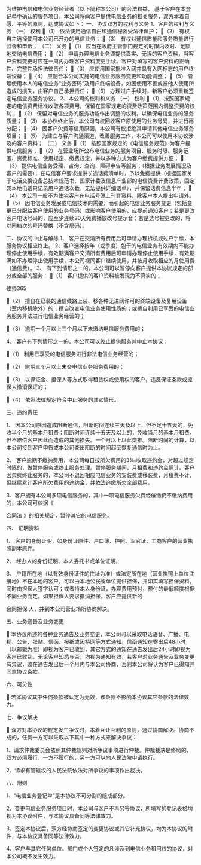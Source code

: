 
 为维护电信和电信业务经营者（以下简称本公司）的合法权益， 基于客户在本登记单中确认的服务项目，本公司将向客户提供电信业务的相关服务，双方本着自愿、平等的原则，达成协议如下：
一、协议双方的权利与义务
1、客户的权利与义务
（一） 权利
（1） 依法使用通信自由和通信秘密受法律保护；
（2） 有权自主选择使用本公司已开办的电信业务；
（3） 有权对通信质量和服务质量进行监督和申诉；
（二） 义务
（1） 应当在政府主管部门规定的时限内及时、足额地交纳电信费用；
（2） 申请办理电信业务须提供真实、无误的客户资料，当客户资料变更时应在一周内办理客户资料变更手续。客户对填写的客户资料的正确性、完整性承担法律责任；
（3） 应使用国家批准入网并具有入网标志的用户终端设备；
（4） 应配合本公司实施的电信业务服务变更和功能调整；
（5） 管理使用本人的电信业务“业务密码”及用户终端设备，如因使用不善或被他人使用所造成的损失，由客户自己承担责任；
（6） 办理过户手续时，新客户必须重新签定电信业务服务协议。
2、本公司的权利和义务
（一） 权利
（1） 按照国家规定的电信资费标准收取各项费用，保留在国家规定的资费政策范围内调整资费的权利；
（2） 保留对电信业务的服务功能作出调整的权利，以确保电信业务的服务质量；
（3） 本协议终止后，本公司有权回收客户原使用的业务号码，并进行再分配；
（4） 因客户欠费等信用原因，本公司有权拒绝其申请其他电信业务服务项目；
（5） 为建立与客户沟通渠道，改善服务工作，本公司可以使用本协议涉及的客户资料；
（二） 义务
（1） 按照国家规定的《电信服务规范》为客户提供电信服务；
（2） 在营业场所公布电信业务的服务项目、服务时限、服务范围、资费标准、使用规定、缴费规定，并以多种方式为客户缴费提供方便；
（3） 提供电信业务受理、咨询、查询、障碍申告等服务；（根据业务发展情况及客户的需要），在电信客户要求提供长途话费清单时，予以免费提供（根据国家关于电话交换设备总技术规范书、国家计委及信息产业部的电信资费计费政策，固定网本地电话只记录用户通话次数，无法提供详细话单），并保留话费信息半年；
（4） 本公司一般不为住宅客户在电话号簿上刊登资料，除客户本人提出申请外。
（5） 因电信业务发展或电信技术的需要，而引起的电信业务服务变更（包括变更已分配给客户使用的业务号码）或影响客户使用的，应提前通知客户；若是更改客户电话号码的，应至少连续20天免费播放改号提示音；若是选号被更改的，将以同档次的号码替换（不含局码）。

二、协议的中止与解除
1、 客户在交清所有费用后可申请办理拆机或过户手续，本服务协议相应终止。
2、客户选择按年（或季度）包干的电信业务有效期内不能办理停止使用手续，有效期满客户交清所有费用后可申请办理停止使用手续，有效期满如不办理停止使用手续，本公司视同客户继续使用，并按月收取相应的月使用费（通信费）。
3、 有下列情形之一的，本公司可以暂停向客户提供本协议规定的部分或全部的服务：
（1） 客户提供的客户资料被发现为不真实的；




 
律师365






（2） 擅自在已装的通信线路上装、移各种无进网许可的终端设备及复用设备（室内移机除外）的；擅自改变电信业务使用性质的；或擅自利用已享受的电信业务服务非法进行电信业务经营的；

（3） 逾期一个月以上三个月以下未缴纳电信服务费用的；

4、 客户有下列情形之一的，本公司可以终止提供服务并中止本协议：

（1） 利用已享受的电信服务进行非法电信业务经营的；

（2） 逾期三个月以上未交电信业务服务费用的；

（3） 以保证金、担保人等方式取得租赁权或使用权的客户，违反保证条款或担保人撤消保证的；

（4） 依照法律规定符合中止服务的其它情形。



三、违约责任

1、 因本公司原因造成阻断通信，阻断时间连续三天及以上，但不足十五天的，免收半个月的基本月租费；阻断时间连续十五天及以上的，免收当月的基本月租费，但不赔偿客户因此而造成的其他损失。一个月以上以此类推。阻断时间的计算，以本公司接到客户申告或本公司查出阻断的时间起至恢复通信时为止。

2、 客户逾期不缴纳费用，本公司每日按所欠费用的3‰收取违约金，对超过规定时限的，做暂停服务或终止服务处理。暂停服务期间，月租费和违约金照计。客户因欠费终止服务的，本公司不退回相应电信业务的安装费或移装费，月租费不计，但继续累计客户所欠费用的违约金，并依法追缴所欠全部费用。

3、客户拥有本公司多项电信服务的，其中一项电信服务欠费经催缴仍不缴纳费用的，本公司可依据《

合同法
》的相关规定，暂停其它的电信服务。



四、 证明资料

1、 客户的身份证明，如身份证原件、户口簿、护照、军官证、工商客户的营业执照副本原件。

2、 经办人的身份证明、本人委托书或单位证明。

3、 户籍所在地（以有效身份证件的住址为准）或法定所在地（营业执照上单位注册地）不在本地的客户，可以由本地公民或单位提供担保，并如实填写担保资料，同时由担保人签字认可；或者持本人身份证，办理费用预付，预付的最低额度根据不同业务而定。如果担保人要求撤消担保，客户应提供新的

合同担保
人，并到本公司营业场所协商解决。



五、业务通告及业务变更

 本协议所述的各种业务通告及业务变更，本公司可以采取电话语音、广播、电视、公告、张贴、信函、报纸或因特网等方式通知。信函通知在寄出后48小时（以邮戳为准）即视为客户已收到，其它方式的通知在通告发出后24小时即视为客户已收到。无论客户知悉与否，均视为通知有效，若客户对业务通告及业务变更有异议，须在通告发出后一个月内与本公司协商，否则本公司将认为客户已得知并同意协议条款。



六、可分性

 若本协议其中任何条款被认定为无效，该条款不影响本协议其它条款的法律效力。



七、争议解决

 双方对本协议的规定发生争议时，本着互让互利的原则，通过协商解决。协商不成的，任何一方可以采取以下其中一种方式来解决争议：

1、请求仲裁委员会依照其仲裁规则对所争议事项进行仲裁。仲裁裁决是终局的，双方必须履行，一方不履行的，另一方可以向人民法院申请执行。

2、请求有管辖权的人民法院依法对所争议的事项作出裁决。



八、附则

1、“电信业务登记单”是本协议不可分割的组成部分。

2、变更电信业务服务项目时，本公司与客户不再另签协议，所填写的登记表格均视为本协议附件，与本协议具备同等法律效力。

3、签定本协议后，双方经协商签定的变更协议或其它补充协议，均为本协议的附件，与本协议具备同等法律效力。

4、客户与其它任何单位、部门或个人签定的凡涉及到电信业务租用权的协议，对本公司概不发生效力。

 


 

 
 
 
 
 
  


  
 

  


  


  
 
 
 
 

